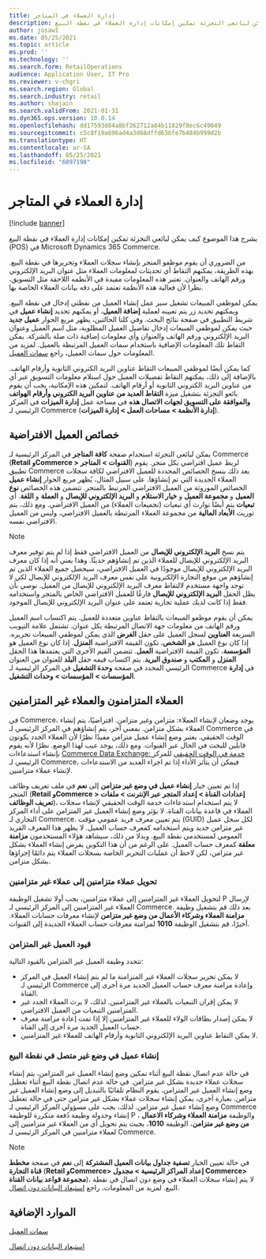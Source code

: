 ```yaml
---
title: إدارة العملاء في المتاجر
description: يشرح هذا الموضوع كيف يمكن لبائعي التجزئة تمكين إمكانات إدارة العملاء في نقطة البيع (POS) في Microsoft Dynamics 365 Commerce.
author: josaw1
ms.date: 05/25/2021
ms.topic: article
ms.prod: ''
ms.technology: ''
ms.search.form: RetailOperations
audience: Application User, IT Pro
ms.reviewer: v-chgri
ms.search.region: Global
ms.search.industry: retail
ms.author: shajain
ms.search.validFrom: 2021-01-31
ms.dyn365.ops.version: 10.0.14
ms.openlocfilehash: dd17593d84a8bf262712a84b11829f8ec6c49049
ms.sourcegitcommit: c5c8f19a696ad4a3d68dffd63bfe7b484b999d2b
ms.translationtype: HT
ms.contentlocale: ar-SA
ms.lasthandoff: 05/25/2021
ms.locfileid: "6097198"
---
```

# <a name="customer-management-in-stores"></a>إدارة العملاء في المتاجر

[!include [banner](includes/banner.md)]

يشرح هذا الموضوع كيف يمكن لبائعي التجزئة تمكين إمكانات إدارة العملاء في نقطة البيع (POS) في Microsoft Dynamics 365 Commerce.

من الضروري أن يقوم موظفو المتجر بإنشاء سجلات العملاء وتحريرها في نقطة البيع. بهذه الطريقة، يمكنهم التقاط أي تحديثات لمعلومات العملاء مثل عنوان البريد الإلكتروني ورقم الهاتف والعنوان. تعتبر هذه المعلومات مفيدة في الأنظمه اللاحقة مثل التسويق، نظرا لأن فعالية هذه الأنظمة تعتمد على دقه بيانات العملاء الخاصة بها.

يمكن لموظفي المبيعات تشغيل سير عمل إنشاء العميل من نقطتي إدخال في نقطة البيع. ويمكنهم تحديد زر يتم تعيينه لعملية **إضافة العميل**، أو يمكنهم تحديد **إنشاء عميل** في شريط التطبيق في صفحة نتائج البحث. وفي كلتا الحالتين، يظهر مربع الحوار **عميل جديد** حيث يمكن لموظفي المبيعات إدخال تفاصيل العميل المطلوبة، مثل اسم العميل وعنوان البريد الإلكتروني ورقم الهاتف والعنوان وأي معلومات إضافية ذات صلة بالشركة. يمكن التقاط تلك المعلومات الإضافية باستخدام سمات العميل المرتبطة بالعميل. لمزيد من المعلومات حول سمات العميل، راجع [سمات العميل](dev-itpro/customer-attributes.md).

كما يمكن أيضًا لموظفي المبيعات التقاط عناوين البريد الكتروني الثانوية وأرقام الهاتف. بالإضافة إلى ذلك، يمكنهم التقاط تفضيلات العميل حول استلام معلومات التسويق عبر أي من عناوين البريد الكتروني الثانوية أو أرقام الهاتف. لتمكين هذه الإمكانية، يجب أن يقوم بائعو التجزئة بتشغيل ميزة **التقاط العديد من عناوين البريد الكتروني وأرقام الهواتف والموافقة على التسويق لجهات الاتصال هذه** في مساحة عمل **إدارة الميزات** في المركز الرئيسي لـ Commerce (**إدارة الأنظمة \> مساحات العمل \> إدارة الميزات**).

## <a name="default-customer-properties"></a>خصائص العميل الافتراضية

يمكن لبائعي التجزئة استخدام صفحة **كافة المتاجر** في المركز الرئيسية لـ Commerce (**Retail وCommerce \> القنوات \> المتاجر**) لربط عميل افتراضي بكل متجر. يقوم تطبيق Commerce بعد ذلك بنسخ الخصائص المحددة للعميل الافتراضي لكافة سجلات العملاء الجديدة التي تم إنشاؤها. على سبيل المثال، يُظهر مربع الحوار **إنشاء عميل** الخصائص الموروثة من العميل الافتراضي المرتبط بالمتجر. تتضمن هذه الخصائص **نوع العميل** و **مجموعة العميل** و **خيار الاستلام** و **البريد الإلكتروني للإيصال** و **العملة** و **اللغة**. أي **تبعيات** يتم أيضًا توارث أي تبعيات (تجميعات العملاء) من العميل الافتراضي. ومع ذلك، يتم توريث **الأبعاد المالية** من مجموعة العملاء المرتبطة بالعميل الافتراضي، وليس من العميل الافتراضي نفسه.

> [!NOTE]
> يتم نسخ **البريد الإلكتروني للإيصال** من العميل الافتراضي فقط إذا لم يتم توفير معرف البريد الإلكتروني للإيصال للعملاء الذين تم إنشاؤهم حديثًا. وهذا يعني أنه إذا كان معرف البريد الإلكتروني للإيصال موجودًا في العميل الافتراضي، سيحصل جميع العملاء الذين تم إنشاؤهم من موقع التجارة الإلكترونية على نفس معرف البريد الإلكتروني للإيصال لكي لا توجد واجهة مستخدم لالتقاط معرف البريد الإلكتروني للإيصال من العميل. نوصي بأن يظل الحقل **البريد الإلكتروني للإيصال** فارغًا للعميل الافتراضي الخاص بالمتجر واستخدامه فقط إذا كانت لديك عملية تجارية تعتمد على عنوان البريد الإلكتروني للإيصال الموجود. 

يمكن أن يقوم موظفو المبيعات بالتقاط عناوين متعددة للعميل. يتم اكتساب اسم العميل ورقم الهاتف من معلومات جهة الاتصال المرتبطة بكل عنوان. تشتمل علامة التيوبب السريعة **العناوين** لسجل العميل على حقل **الغرض** الذي يمكن لموظفي المبيعات تحريره. إذا كان نوع العميل هو **الشخص**، تكون القيمة الافتراضية **المنزل**. إذا كان نوع العميل هو **المؤسسة**، تكون القيمة الافتراضية **العمل**. تتضمن القيم الأخرى التي يعتمدها هذا الحقل **المنزل** و **المكتب** و **صندوق البريد**. يتم اكتساب قيمه حقل **البلد** للعنوان من العنوان الرئيسي المحدد في صفحة **وحدة التشغيل** في المركز الرئيسية لـ Commerce في **إدارة المؤسسات \> المؤسسات \> وحدات التشغيل**.

## <a name="sync-customers-and-async-customers"></a>العملاء المتزامنون والعملاء غير المتزامنين

في Commerce، يوجد وضعان لإنشاء العملاء: متزامن وغير متزامن. افتراضيًا، يتم إنشاء العملاء بشكل متزامن. بمعني آخر، يتم إنشاؤهم في المركز الرئيسي لـ Commerce في الوقت الحقيقي. يعتبر وضع إنشاء عميل متزامن مفيدًا نظرًا لأن العملاء الجدد يكونون قابلين للبحث في الحال عبر القنوات. ومع ذلك، يوجد عيب لهذا الوضع. نظرًا لأنه يقوم بإنشاء استدعاءات [Commerce Data Exchange: خدمة في الوقت الحقيقي](dev-itpro/define-retail-channel-communications-cdx.md#realtime-service) للمركز الرئيسي لـ Commerce، فيمكن أن يتأثر الأداء إذا تم اجراء العديد من الاستدعاءات لإنشاء عملاء متزامنين.

إذا تم تعيين خيار **إنشاء عميل في وضع غير متزامن** إلى **نعم** في ملف تعريف وظائف المتجر (**Retail وCommerce \> إعدادات القناة \> إعداد المتجر عبر الإنترنت \> ملفات تعريف الوظائف**)، لا يتم استخدام استدعاءات خدمة الوقت الحقيقي لإنشاء سجلات العملاء في قاعدة بيانات القناة. لا يؤثر وضع إنشاء العميل غير المتزامن على أداء المركز التجاري لـ Commerce. يتم تعيين معرف فريد عمومي مؤقت (GUID) لكل سجل عميل غير متزامن جديد ويتم استخدامه كمعرف حساب العميل. لا يظهر هذا المعرف الفريد العمومي لمستخدمي نقطة البيع. وبدلا من ذلك، سيشاهد هؤلاء المستخدمون **مزامنة معلقة** كمعرف حساب العميل. على الرغم من أن هذا التكوين يفرض إنشاء العملاء بشكل غير متزامن، لكن لاحظ أن عمليات التحرير الخاصة بسجلات العملاء يتم دائمًا إجراؤها بشكل متزامن.

### <a name="convert-async-customers-to-sync-customers"></a>تحويل عملاء متزامنين إلى عملاء غير متزامنين

لتحويل العملاء غير المتزامنين إلى عملاء متزامنين، يجب أولا تشغيل الوظيفة P لإرسال العملاء غير المتزامنين إلى المركز الرئيسي لـ Commerce. بعد ذلك قم بتشغيل وظيفة **مزامنة العملاء وشركاء الأعمال من وضع غير متزامن** لإنشاء معرفات حسابات العملاء. أخيرًا، قم بتشغيل الوظيفة **1010** لمزامنة معرفات حساب العملاء الجديدة إلى القنوات.

### <a name="async-customer-limitations"></a>قيود العميل غير المتزامن

تتحدد وظيفة العميل غير المتزامن بالقيود التالية:

- لا يمكن تحرير سجلات العملاء غير المتزامنة ما لم يتم إنشاء العميل في المركز الرئيسي لـ Commerce وإعادة مزامنة معرف حساب العميل الجديد مرة أخرى إلى القناة.
- لا يمكن إقران التبعيات بالعملاء غير المتزامنين. لذلك، لا يرث العملاء الجدد غير المتزامنين التبعيات من العميل الافتراضي.
- لا يمكن إصدار بطاقات الولاء للعملاء غير المتزامنين إلا إذا تمت إعادة مزامنة معرف حساب العميل الجديد مرة أخرى إلى القناة.
- لا يمكن التقاط عناوين البريد الإلكتروني الثانوية وأرقام الهاتف للعملاء غير المتزامنين.

### <a name="customer-creation-in-pos-offline-mode"></a>إنشاء عميل في وضع غير متصل في نقطة البيع

في حالة عدم اتصال نقطة البيع أثناء تمكين وضع إنشاء العميل غير المتزامن، يتم إنشاء سجلات عملاء جديدة بشكل غير متزامن. في حالة عدم اتصال نقطة البيع أثناء تعطيل وضع إنشاء العميل غير المتزامن، يقوم النظام تلقائيًا بالتبديل إلى وضع إنشاء العميل غير متزامن. بعبارة أخرى، يمكن إنشاء سجلات عملاء بشكل غير متزامن حتى في حالة تعطيل وضع إنشاء عميل غير متزامن. لذلك، يجب على مسؤولي المركز الرئيسي لـ Commerce إنشاء وجدولة وظيفة دُفعة متكررة للوظيفة P ، والوظيفة **مزامنة العملاء وشركاء الاعمال من وضع غير متزامن**، الوظيفة **1010**، بحيث يتم تحويل أي من العملاء غير متزامنين إلى لعملاء متزامنين في المركز الرئيسي لـ Commerce.

> [!NOTE]
> في حالة تعيين الخيار **تصفية جداول بيانات العميل المشتركة** إلى **نعم** في صفحة **مخطط قناة التجارة** (**Retail وCommerce\> إعداد المراكز الرئيسية \> مجدول Commerce\> مجموعة قواعد بيانات القناة**)، لا يتم إنشاء سجلات العملاء في وضع دون اتصال في نقطة البيع. لمزيد من المعلومات، راجع [استبعاد البيانات دون اتصال](dev-itpro/implementation-considerations-cdx.md#offline-data-exclusion).

## <a name="additional-resources"></a>الموارد الإضافية

[سمات العميل](dev-itpro/customer-attributes.md)

[استبعاد البيانات دون اتصال](dev-itpro/implementation-considerations-cdx.md#offline-data-exclusion)
